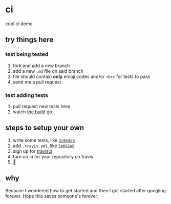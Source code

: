 # ci

cool ci demo

## try things here

### test being tested

1. fork and add a new branch
2. add a new `.md` file on said branch
3. file should contain **only** emoji codes and/or `<br>` for tests to pass
4. send me a pull request

### test adding tests

1. pull request new tests here
2. watch [the build](https://travis-ci.org/evilmuan/ci/builds) go

## steps to setup your own

1. write some tests, like [`2c8e4ab`](https://github.com/evilmuan/ci/commit/2c8e4ab4eb678d8ff37d2f2185abd546f4474ac8)
2. add `.travis.yml`, like [`5e662a6`](https://github.com/evilmuan/ci/commit/5e662a661f3a0dc5d28ff3008d7a554f8c86e744)
3. sign up for [travisci](https://travis-ci.org)
4. turn on ci for your repository on travis
5. :tada:

## why

Because I wondered how to get started and then I got started after googling forever. Hope this saves someone's forever.
